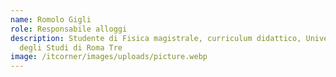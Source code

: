 ```yaml
---
name: Romolo Gigli
role: Responsabile alloggi
description: Studente di Fisica magistrale, curriculum didattico, Università
  degli Studi di Roma Tre
image: /itcorner/images/uploads/picture.webp
---
```

